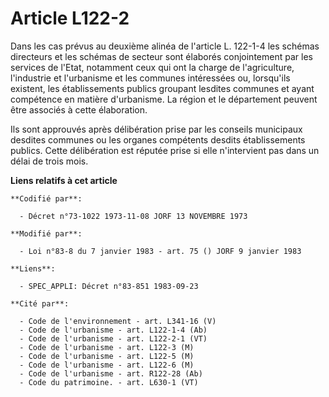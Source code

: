 # Article L122-2

Dans les cas prévus au deuxième alinéa de l'article L. 122-1-4 les schémas directeurs et les schémas de secteur sont élaborés
conjointement par les services de l'Etat, notamment ceux qui ont la charge de l'agriculture, l'industrie et l'urbanisme et
les communes intéressées ou, lorsqu'ils existent, les établissements publics groupant lesdites communes et ayant compétence
en matière d'urbanisme. La région et le département peuvent être associés à cette élaboration.

Ils sont approuvés après délibération prise par les conseils municipaux desdites communes ou les organes compétents desdits
établissements publics. Cette délibération est réputée prise si elle n'intervient pas dans un délai de trois mois.

**Liens relatifs à cet article**

	**Codifié par**:

	  - Décret n°73-1022 1973-11-08 JORF 13 NOVEMBRE 1973

	**Modifié par**:

	  - Loi n°83-8 du 7 janvier 1983 - art. 75 () JORF 9 janvier 1983

	**Liens**:

	  - SPEC_APPLI: Décret n°83-851 1983-09-23

	**Cité par**:

	  - Code de l'environnement - art. L341-16 (V)
	  - Code de l'urbanisme - art. L122-1-4 (Ab)
	  - Code de l'urbanisme - art. L122-2-1 (VT)
	  - Code de l'urbanisme - art. L122-3 (M)
	  - Code de l'urbanisme - art. L122-5 (M)
	  - Code de l'urbanisme - art. L122-6 (M)
	  - Code de l'urbanisme - art. R122-28 (Ab)
	  - Code du patrimoine. - art. L630-1 (VT)
